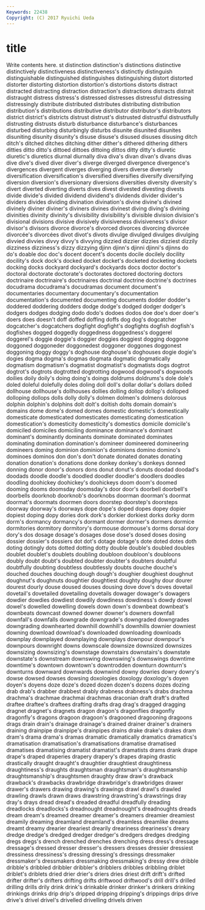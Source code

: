 ```yaml
---
Keywords: 22438 
Copyright: (C) 2017 Ryuichi Ueda
---
```


# title

Write contents here.
st distinction distinction's distinctions distinctive distinctively distinctiveness
distinctiveness's distinctly distinguish distinguishable distinguished distinguishes distinguishing distort distorted distorter
distorting distortion distortion's distortions distorts distract distracted distracting distraction distraction's
distractions distracts distrait distraught distress distress's distressed distresses distressful distressing
distressingly distribute distributed distributes distributing distribution distribution's distributions distributive distributor
distributor's distributors district district's districts distrust distrust's distrusted distrustful distrustfully
distrusting distrusts disturb disturbance disturbance's disturbances disturbed disturbing disturbingly disturbs
disunite disunited disunites disuniting disunity disunity's disuse disuse's disused disuses
disusing ditch ditch's ditched ditches ditching dither dither's dithered dithering
dithers ditties ditto ditto's dittoed dittoes dittoing dittos ditty ditty's
diuretic diuretic's diuretics diurnal diurnally diva diva's divan divan's divans
divas dive dive's dived diver diver's diverge diverged divergence divergence's
divergences divergent diverges diverging divers diverse diversely diversification diversification's diversified
diversifies diversify diversifying diversion diversion's diversionary diversions diversities diversity diversity's
divert diverted diverting diverts dives divest divested divesting divests divide
divide's divided dividend dividend's dividends divider divider's dividers divides dividing
divination divination's divine divine's divined divinely diviner diviner's diviners divines
divinest diving diving's divining divinities divinity divinity's divisibility divisibility's divisible
division division's divisional divisions divisive divisively divisiveness divisiveness's divisor divisor's
divisors divorce divorce's divorced divorces divorcing divorcée divorcée's divorcées divot
divot's divots divulge divulged divulges divulging divvied divvies divvy divvy's
divvying dizzied dizzier dizzies dizziest dizzily dizziness dizziness's dizzy dizzying
djinn djinn's djinni djinni's djinns do do's doable doc doc's
docent docent's docents docile docilely docility docility's dock dock's docked
docket docket's docketed docketing dockets docking docks dockyard dockyard's dockyards
docs doctor doctor's doctoral doctorate doctorate's doctorates doctored doctoring doctors
doctrinaire doctrinaire's doctrinaires doctrinal doctrine doctrine's doctrines docudrama docudrama's docudramas
document document's documentaries documentary documentary's documentation documentation's documented documenting documents
dodder dodder's doddered doddering dodders dodge dodge's dodged dodger dodger's
dodgers dodges dodging dodo dodo's dodoes dodos doe doe's doer
doer's doers does doesn't doff doffed doffing doffs dog dog's
dogcatcher dogcatcher's dogcatchers dogfight dogfight's dogfights dogfish dogfish's dogfishes dogged
doggedly doggedness doggedness's doggerel doggerel's doggie doggie's doggier doggies doggiest
dogging doggone doggoned doggoneder doggonedest doggoner doggones doggonest doggoning doggy
doggy's doghouse doghouse's doghouses dogie dogie's dogies dogma dogma's dogmas
dogmata dogmatic dogmatically dogmatism dogmatism's dogmatist dogmatist's dogmatists dogs dogtrot
dogtrot's dogtrots dogtrotted dogtrotting dogwood dogwood's dogwoods doilies doily doily's
doing doing's doings doldrums doldrums's dole dole's doled doleful dolefully
doles doling doll doll's dollar dollar's dollars dolled dollhouse dollhouse's
dollhouses dollies dolling dollop dollop's dolloped dolloping dollops dolls dolly
dolly's dolmen dolmen's dolmens dolorous dolphin dolphin's dolphins dolt dolt's
doltish dolts domain domain's domains dome dome's domed domes domestic
domestic's domestically domesticate domesticated domesticates domesticating domestication domestication's domesticity domesticity's
domestics domicile domicile's domiciled domiciles domiciling dominance dominance's dominant dominant's
dominantly dominants dominate dominated dominates dominating domination domination's domineer domineered
domineering domineers doming dominion dominion's dominions domino domino's dominoes dominos
don don's don't donate donated donates donating donation donation's donations
done donkey donkey's donkeys donned donning donor donor's donors dons
donut donut's donuts doodad doodad's doodads doodle doodle's doodled doodler
doodler's doodlers doodles doodling doohickey doohickey's doohickeys doom doom's doomed
dooming dooms doomsday doomsday's door door's doorbell doorbell's doorbells doorknob
doorknob's doorknobs doorman doorman's doormat doormat's doormats doormen doors doorstep
doorstep's doorsteps doorway doorway's doorways dope dope's doped dopes dopey
dopier dopiest doping dopy dories dork dork's dorkier dorkiest dorks
dorky dorm dorm's dormancy dormancy's dormant dormer dormer's dormers dormice
dormitories dormitory dormitory's dormouse dormouse's dorms dorsal dory dory's dos
dosage dosage's dosages dose dose's dosed doses dosing dossier dossier's
dossiers dot dot's dotage dotage's dote doted dotes doth doting
dotingly dots dotted dotting dotty double double's doubled doubles doublet
doublet's doublets doubling doubloon doubloon's doubloons doubly doubt doubt's doubted
doubter doubter's doubters doubtful doubtfully doubting doubtless doubtlessly doubts douche
douche's douched douches douching dough dough's doughier doughiest doughnut doughnut's
doughnuts doughtier doughtiest doughty doughy dour dourer dourest dourly douse
doused douses dousing dove dove's doves dovetail dovetail's dovetailed dovetailing
dovetails dowager dowager's dowagers dowdier dowdies dowdiest dowdily dowdiness dowdiness's
dowdy dowel dowel's dowelled dowelling dowels down down's downbeat downbeat's
downbeats downcast downed downer downer's downers downfall downfall's downfalls downgrade
downgrade's downgraded downgrades downgrading downhearted downhill downhill's downhills downier downiest
downing download download's downloaded downloading downloads downplay downplayed downplaying downplays
downpour downpour's downpours downright downs downscale downsize downsized downsizes downsizing
downsizing's downstage downstairs downstairs's downstate downstate's downstream downswing downswing's downswings
downtime downtime's downtown downtown's downtrodden downturn downturn's downturns downward downwards
downwind downy dowries dowry dowry's dowse dowsed dowses dowsing doxologies
doxology doxology's doyen doyen's doyens doze doze's dozed dozen dozen's
dozens dozes dozing drab drab's drabber drabbest drably drabness drabness's
drabs drachma drachma's drachmae drachmai drachmas draconian draft draft's drafted
draftee draftee's draftees drafting drafts drag drag's dragged dragging dragnet
dragnet's dragnets dragon dragon's dragonflies dragonfly dragonfly's dragons dragoon dragoon's
dragooned dragooning dragoons drags drain drain's drainage drainage's drained drainer
drainer's drainers draining drainpipe drainpipe's drainpipes drains drake drake's drakes
dram dram's drama drama's dramas dramatic dramatically dramatics dramatics's dramatisation
dramatisation's dramatisations dramatise dramatised dramatises dramatising dramatist dramatist's dramatists drams
drank drape drape's draped draperies drapery drapery's drapes draping drastic
drastically draught draught's draughtier draughtiest draughtiness draughtiness's draughts draughtsman draughtsman's
draughtsmanship draughtsmanship's draughtsmen draughty draw draw's drawback drawback's drawbacks drawbridge
drawbridge's drawbridges drawer drawer's drawers drawing drawing's drawings drawl drawl's
drawled drawling drawls drawn draws drawstring drawstring's drawstrings dray dray's
drays dread dread's dreaded dreadful dreadfully dreading dreadlocks dreadlocks's dreadnought
dreadnought's dreadnoughts dreads dream dream's dreamed dreamer dreamer's dreamers dreamier
dreamiest dreamily dreaming dreamland dreamland's dreamless dreamlike dreams dreamt dreamy
drearier dreariest drearily dreariness dreariness's dreary dredge dredge's dredged dredger
dredger's dredgers dredges dredging dregs dregs's drench drenched drenches drenching
dress dress's dressage dressage's dressed dresser dresser's dressers dresses dressier
dressiest dressiness dressiness's dressing dressing's dressings dressmaker dressmaker's dressmakers dressmaking
dressmaking's dressy drew dribble dribble's dribbled dribbler dribbler's dribblers dribbles
dribbling driblet driblet's driblets dried drier drier's driers dries driest
drift drift's drifted drifter drifter's drifters drifting drifts driftwood driftwood's
drill drill's drilled drilling drills drily drink drink's drinkable drinker
drinker's drinkers drinking drinkings drinks drip drip's dripped dripping dripping's
drippings drips drive drive's drivel drivel's drivelled drivelling drivels driven
